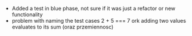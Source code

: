 * Added a test in blue phase, not sure if it was just a refactor or new functionality
* problem with naming the test cases 2 + 5 === 7 ork adding two values evaluates to its sum (oraz przemiennosc)